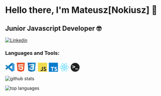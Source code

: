 # Hello there, I'm Mateusz[Nokiusz] 👋
## Junior Javascript Developer 🤓
[![Linkedin](https://img.shields.io/badge/linkedin-%230077B5.svg?&style=for-the-badge&logo=linkedin&logoColor=white)](https://www.linkedin.com/in/mklakus)

### Languages and Tools:
<a href="#"><img align="left" style="margin-right:5px;margin-top:5px;" alt="Visual Studio Code" title="Visual Studio Code" width="30px" src="https://github.com/devicons/devicon/blob/master/icons/vscode/vscode-original.svg" /></a>


<a href="#"><img align="left" alt="HTML5" title="HTML5" style="margin-right:5px;margin-top:5px;" width="30px" src="https://github.com/devicons/devicon/blob/master/icons/html5/html5-original.svg" /></a>

<a href="#"><img align="left" alt="CSS3" title="CSS3" style="margin-right:5px;margin-top:5px;" width="30px" src="https://github.com/devicons/devicon/blob/master/icons/css3/css3-original.svg" /></a>

<a href="#"><img align="left" alt="JavaScript" title="JavaScript" style="margin-right:5px;margin-top:5px;" width="30px" src="https://github.com/devicons/devicon/blob/master/icons/javascript/javascript-original.svg" /></a>

<a href="#"><img align="left" alt="TypeScript" title="TypeScript" style="margin-right:5px;margin-top:5px;" width="30px" src="https://github.com/devicons/devicon/blob/master/icons/typescript/typescript-original.svg" /></a>

<a href="#"><img align="left" alt="react"  title="react" style="margin-right:5px;margin-top:5px;" width="30px" src="https://github.com/devicons/devicon/blob/master/icons/react/react-original.svg" /></a>

<a href="#"><img align="left" style="margin-right:5px;margin-top:5px;" alt="Terminal" title="Terminal" width="30px" src="https://raw.githubusercontent.com/github/explore/80688e429a7d4ef2fca1e82350fe8e3517d3494d/topics/terminal/terminal.png" /></a><br><br>  


![github stats](https://github-readme-stats.vercel.app/api?username=Nokiusz&count_private=true&show_icons=true&theme=onedark&hide=prs,issues&custom_title=Nokiusz%20GitHub%20Stats)


![top languages](https://github-readme-stats.vercel.app/api/top-langs/?username=Nokiusz&layout=compact&theme=onedark)
